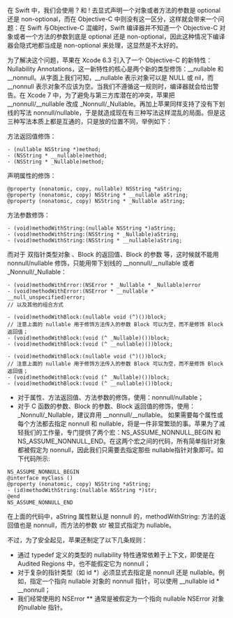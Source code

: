 在 Swift 中，我们会使用 ? 和 ! 去显式声明一个对象或者方法的参数是 optional 还是 non-optional，而在 Objective-C 中则没有这一区分，这样就会带来一个问题：在 Swift 与Objective-C 混编时，Swift 编译器并不知道一个 Objective-C 对象或者一个方法的参数到底是 optional 还是 non-optional，因此这种情况下编译器会隐式地都当成是 non-optional 来处理，这显然是不太好的。

为了解决这个问题，苹果在 Xcode 6.3 引入了一个 Objective-C 的新特性：Nullability Annotations，这一新特性的核心是两个新的类型修饰：__nullable 和 __nonnull。从字面上我们可知，__nullable 表示对象可以是 NULL 或 nil，而 __nonnull 表示对象不应该为空。当我们不遵循这一规则时，编译器就会给出警告。在 Xcode 7 中，为了避免与第三方库潜在的冲突，苹果把 __nonnull/__nullable 改成 _Nonnull/_Nullable。再加上苹果同样支持了没有下划线的写法 nonnull/nullable，于是就造成现在有三种写法这样混乱的局面。但是这三种写法本质上都是互通的，只是放的位置不同，举例如下：

方法返回值修饰：
```
- (nullable NSString *)method;
- (NSString * __nullable)method;
- (NSString * _Nullable)method;
```

声明属性的修饰：
```
@property (nonatomic, copy, nullable) NSString *aString;
@property (nonatomic, copy) NSString * __nullable aString;
@property (nonatomic, copy) NSString * _Nullable aString;
```
方法参数修饰：
```
- (void)methodWithString:(nullable NSString *)aString;
- (void)methodWithString:(NSString * _Nullable)aString;
- (void)methodWithString:(NSString * __nullable)aString;
```
而对于 双指针类型对象 、Block 的返回值、Block 的参数 等，这时候就不能用 nonnull/nullable 修饰，只能用带下划线的 __nonnull/__nullable 或者 _Nonnull/_Nullable：
```
- (void)methodWithError:(NSError * _Nullable * _Nullable)error
- (void)methodWithError:(NSError * __nullable * __null_unspecified)error;
// 以及其他的组合方式
```

```
- (void)methodWithBlock:(nullable void (^)())block; 
// 注意上面的 nullable 用于修饰方法传入的参数 Block 可以为空，而不是修饰 Block 返回值；
- (void)methodWithBlock:(void (^ _Nullable)())block;
- (void)methodWithBlock:(void (^ __nullable)())block;
```

```
- (void)methodWithBlock:(nullable void (^)())block; 
// 注意上面的 nullable 用于修饰方法传入的参数 Block 可以为空，而不是修饰 Block 返回值；
- (void)methodWithBlock:(void (^ _Nullable)())block;
- (void)methodWithBlock:(void (^ __nullable)())block;
```

- 对于属性、方法返回值、方法参数的修饰，使用：nonnull/nullable；
- 对于 C 函数的参数、Block 的参数、Block 返回值的修饰，使用：_Nonnull/_Nullable，建议弃用 __nonnull/__nullable。
如果需要每个属性或每个方法都去指定 nonnull 和 nullable，将是一件非常繁琐的事。苹果为了减轻我们的工作量，专门提供了两个宏：NS_ASSUME_NONNULL_BEGIN 和 NS_ASSUME_NONNULL_END。在这两个宏之间的代码，所有简单指针对象都被假定为 nonnull，因此我们只需要去指定那些 nullable指针对象即可。如下代码所示:
```
NS_ASSUME_NONNULL_BEGIN
@interface myClass ()
@property (nonatomic, copy) NSString *aString;
- (id)methodWithString:(nullable NSString *)str;
@end
NS_ASSUME_NONNULL_END
```

在上面的代码中，aString 属性默认是 nonnull 的，methodWithString: 方法的返回值也是 nonnull，而方法的参数 str 被显式指定为 nullable。

不过，为了安全起见，苹果还制定了以下几条规则：

- 通过 typedef 定义的类型的 nullability 特性通常依赖于上下文，即使是在 Audited Regions 中，也不能假定它为 nonnull；
- 对于复杂的指针类型（如 id *）必须显式去指定是 nonnull 还是 nullable。例如，指定一个指向 nullable 对象的 nonnull 指针，可以使用 __nullable id * __nonnull；
- 我们经常使用的 NSError ** 通常是被假定为一个指向 nullable NSError 对象的nullable 指针。
